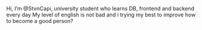 Hi, I’m @StvnCapi, university student who learns DB, frontend and backend every day 
My level of english is not bad and i trying my best to improve
how to become a good person?

<!---
StvnCapi/StvnCapi is a ✨ special ✨ repository because its `README.md` (this file) appears on your GitHub profile.
You can click the Preview link to take a look at your changes.
--->
